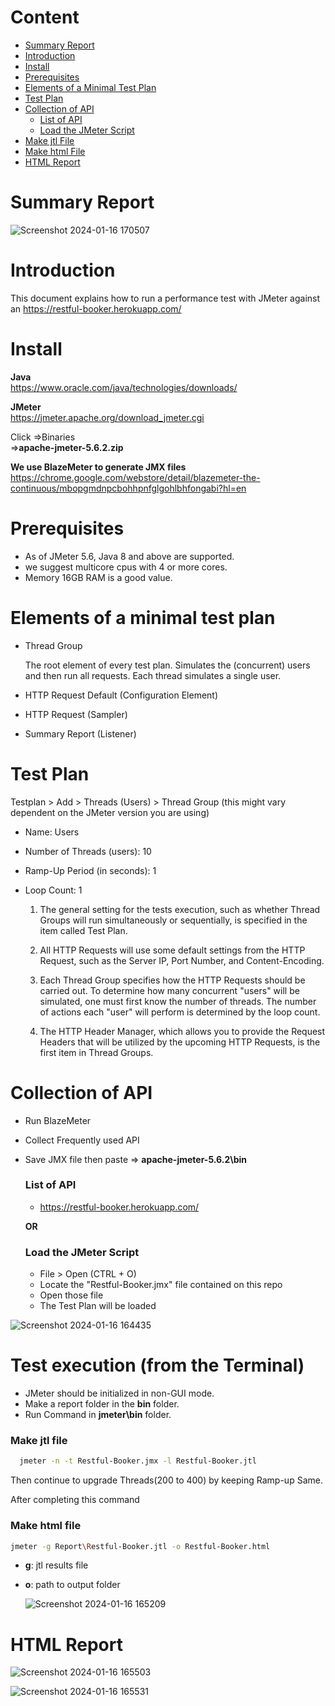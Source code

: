 # Content

- [Summary Report](https://github.com/tanvirseraj/Restful-Booker-Performance-Testing#SummaryReport)
- [Introduction](https://github.com/imranhasanraaz/jmeter-perfomance-testing#introduction)  
- [Install](https://github.com/imranhasanraaz/jmeter-perfomance-testingstall)      
- [Prerequisites](https://github.com/imranhasanraaz/jmeter-perfomance-testing#prerequisites)
- [Elements of a Minimal Test Plan](https://github.com/imranhasanraaz/jmeter-perfomance-testing#Elements-of-a-minimal-test-plan)    
- [Test Plan](https://github.com/imranhasanraaz/jmeter-perfomance-testing#test-plan)
- [Collection of API](https://github.com/imranhasanraaz/jmeter-perfomance-testing#collection-of-api)   
    - [List of API](https://github.com/imranhasanraaz/jmeter-perfomance-testing#list-of-api) 
    - [Load the JMeter Script](https://github.com/imranhasanraaz/jmeter-perfomance-testing#load-the-jmeter-script)
- [Make jtl File](https://github.com/imranhasanraaz/jmeter-perfomance-testing#make-jtl-file)  
- [Make html File](https://github.com/imranhasanraaz/jmeter-perfomance-testing#make-html-file)  
- [HTML Report](https://github.com/imranhasanraaz/jmeter-perfomance-testing#html-report) 

# Summary Report



![Screenshot 2024-01-16 170507](https://github.com/tanvirseraj/Restful-Booker-Performance-Testing/assets/85784149/5963d7a1-4faf-4383-a72c-ccfcc4fd784b)



# Introduction

This document explains how to run a performance test with JMeter against an https://restful-booker.herokuapp.com/

# Install

**Java**  
https://www.oracle.com/java/technologies/downloads/

**JMeter**  
https://jmeter.apache.org/download_jmeter.cgi  

Click =>Binaries    
=>**apache-jmeter-5.6.2.zip**

**We use BlazeMeter to generate JMX files**    
https://chrome.google.com/webstore/detail/blazemeter-the-continuous/mbopgmdnpcbohhpnfglgohlbhfongabi?hl=en

# Prerequisites
- As of JMeter 5.6, Java 8 and above are supported.
- we suggest  multicore cpus with 4 or more cores.
- Memory 16GB RAM is a good value.


# Elements of a minimal test plan
- Thread Group

    The root element of every test plan. Simulates the (concurrent) users and then run all requests. Each thread simulates a single user.

- HTTP Request Default (Configuration Element)

- HTTP Request (Sampler)

- Summary Report (Listener)

# Test Plan

Testplan > Add > Threads (Users) > Thread Group (this might vary dependent on the JMeter version you are using)

- Name: Users
- Number of Threads (users): 10
- Ramp-Up Period (in seconds): 1
- Loop Count: 1

  1) The general setting for the tests execution, such as whether Thread Groups will run simultaneously or sequentially, is specified in the item called Test Plan.

  2) All HTTP Requests will use some default settings from the HTTP Request, such as the Server IP, Port Number, and Content-Encoding.

  3) Each Thread Group specifies how the HTTP Requests should be carried out. To determine how many concurrent "users" will be simulated, one must first know the number of threads. The number of actions each "user" will perform is determined by the loop count.

  4) The HTTP Header Manager, which allows you to provide the Request Headers that will be utilized by the upcoming HTTP Requests, is the first item in Thread Groups.

# Collection of API

- Run BlazeMeter  
- Collect Frequently used API  
- Save JMX file then paste => **apache-jmeter-5.6.2\bin**

    ### List of API 

    - https://restful-booker.herokuapp.com/
    
   **OR**
    
  ### Load the JMeter Script 
   - File > Open (CTRL + O)
   - Locate the "Restful-Booker.jmx" file contained on this repo
   - Open those file
   - The Test Plan will be loaded
     
![Screenshot 2024-01-16 164435](https://github.com/tanvirseraj/Restful-Booker-Performance-Testing/assets/85784149/ad32458f-0e07-4459-9727-abc6e4cfeb8c)



# Test execution (from the Terminal)
 
- JMeter should be initialized in non-GUI mode.
- Make a report folder in the **bin** folder.  
- Run Command in __jmeter\bin__ folder.

 ### Make jtl file

```bash
  jmeter -n -t Restful-Booker.jmx -l Restful-Booker.jtl
```      
  Then continue to upgrade Threads(200 to 400) by keeping Ramp-up Same.   

After completing this command  
   ### Make html file   
  
  ```bash
  jmeter -g Report\Restful-Booker.jtl -o Restful-Booker.html
```
  - **g**: jtl results file

  - **o**: path to output folder

    ![Screenshot 2024-01-16 165209](https://github.com/tanvirseraj/Restful-Booker-Performance-Testing/assets/85784149/35307f29-98b6-46bb-a901-87fcb46c0eb4)


# HTML Report

![Screenshot 2024-01-16 165503](https://github.com/tanvirseraj/Restful-Booker-Performance-Testing/assets/85784149/a272d62c-666e-4803-b34b-f0b5e5f3d29d)

![Screenshot 2024-01-16 165531](https://github.com/tanvirseraj/Restful-Booker-Performance-Testing/assets/85784149/52a6001c-247d-4c79-bf44-124175cced1c)

